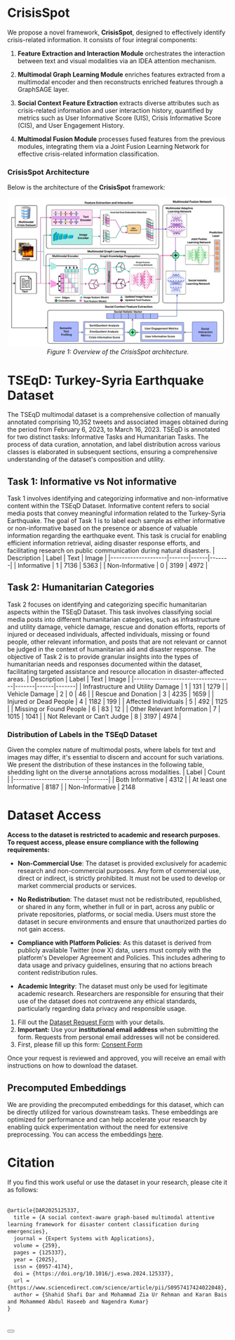 
# CrisisSpot

We propose a novel framework, **CrisisSpot**, designed to effectively identify crisis-related information. It consists of four integral components:

1. **Feature Extraction and Interaction Module** orchestrates the interaction between text and visual modalities via an IDEA attention mechanism.

2. **Multimodal Graph Learning Module** enriches features extracted from a multimodal encoder and then reconstructs enriched features through a GraphSAGE layer.

3. **Social Context Feature Extraction** extracts diverse attributes such as crisis-related information and user interaction history, quantified by metrics such as User Informative Score (UIS), Crisis Informative Score (CIS), and User Engagement History.

4. **Multimodal Fusion Module** processes fused features from the previous modules, integrating them via a Joint Fusion Learning Network for effective crisis-related information classification.

### CrisisSpot Architecture

Below is the architecture of the **CrisisSpot** framework:

<p align="center">
  <img src="https://raw.githubusercontent.com/Shahid-135/CrisisSpot/main/final_arch.png" alt="CrisisSpot Architecture"/>
  <br>
  <em>Figure 1: Overview of the CrisisSpot architecture.</em>
</p>


# TSEqD: Turkey-Syria Earthquake Dataset
The TSEqD multimodal dataset is a comprehensive collection of manually annotated comprising 10,352 tweets and associated images obtained during the period from February 6, 2023, to March 16, 2023. TSEqD is annotated for two distinct tasks: Informative Tasks and Humanitarian Tasks. The process of data curation, annotation, and label distribution across various classes is elaborated in subsequent sections, ensuring a comprehensive understanding of the dataset's composition and utility.

## Task 1: Informative vs Not informative
Task 1 involves identifying and categorizing informative and non-informative content within the TSEqD Dataset. Informative content refers to social media posts that convey meaningful information related to the Turkey-Syria Earthquake. The goal of Task 1 is to label each sample as either informative or non-informative based on the presence or absence of valuable information regarding the earthquake event. This task is crucial for enabling efficient information retrieval, aiding disaster response efforts, and facilitating research on public communication during natural disasters.
| Description        | Label | Text | Image |
|--------------------|-------|------|-------|
| Informative        | 1     | 7136 | 5363  |
| Non-Informative    | 0     | 3199 | 4972  |


## Task 2: Humanitarian Categories
Task 2 focuses on identifying and categorizing specific humanitarian aspects within the TSEqD Dataset. This task involves classifying social media posts into different humanitarian categories, such as infrastructure and utility damage, vehicle damage, rescue and donation efforts, reports of injured or deceased individuals, affected individuals, missing or found people, other relevant information, and posts that are not relevant or cannot be judged in the context of humanitarian aid and disaster response. The objective of Task 2 is to provide granular insights into the types of humanitarian needs and responses documented within the dataset, facilitating targeted assistance and resource allocation in disaster-affected areas.
| Description                       | Label | Text | Image |
|-----------------------------------|-------|------|-------|
| Infrastructure and Utility Damage | 1     | 131  | 1279  |
| Vehicle Damage                    | 2     | 0    | 46    |
| Rescue and Donation               | 3     | 4235 | 1659  |
| Injured or Dead People           | 4     | 1182 | 199   |
| Affected Individuals             | 5     | 492  | 1125  |
| Missing or Found People          | 6     | 83   | 12    |
| Other Relevant Information        | 7     | 1015 | 1041  |
| Not Relevant or Can’t Judge      | 8     | 3197 | 4974  |

### Distribution of Labels in the TSEqD Dataset
Given the complex nature of multimodal posts, where labels for text and images may differ, it's essential to discern and account for such variations. We present the distribution of these instances in the following table, shedding light on the diverse annotations across modalities.
| Label                    | Count |
|--------------------------|-------|
| Both Informative         | 4312  |
| At least one Informative | 8187  |
| Non-Informative          | 2148 

# Dataset Access
**Access to the dataset is restricted to academic and research purposes. To request access, please ensure compliance with the following requirements:**

- **Non-Commercial Use**: The dataset is provided exclusively for academic research and non-commercial purposes. Any form of commercial use, direct or indirect, is strictly prohibited. It must not be used to develop or market commercial products or services.

- **No Redistribution**: The dataset must not be redistributed, republished, or shared in any form, whether in full or in part, across any public or private repositories, platforms, or social media. Users must store the dataset in secure environments and ensure that unauthorized parties do not gain access.

- **Compliance with Platform Policies**: As this dataset is derived from publicly available Twitter (now X) data, users must comply with the platform's Developer Agreement and Policies. This includes adhering to data usage and privacy guidelines, ensuring that no actions breach content redistribution rules.

- **Academic Integrity**: The dataset must only be used for legitimate academic research. Researchers are responsible for ensuring that their use of the dataset does not contravene any ethical standards, particularly regarding data privacy and responsible usage.

1. Fill out the [Dataset Request Form]( https://docs.google.com/forms/d/e/1FAIpQLSdklbRkvXfqMp9tKQj-Ue1oFy-XKVIkv_DqARgyjwWLJxracg/viewform?embedded=true) with your details.
2. **Important:** Use your **institutional email address** when submitting the form. Requests from personal email addresses will not be considered.
3. First, please fill up this form: [Consent Form](https://docs.google.com/document/d/1xqshqL6nlss246QZSY6TE0kWtAbhRbxK/edit?usp=sharing&ouid=117095985932126675899&rtpof=true&sd=true)

Once your request is reviewed and approved, you will receive an email with instructions on how to download the dataset.

## Precomputed Embeddings

We are providing the precomputed embeddings for this dataset, which can be directly utilized for various downstream tasks. These embeddings are optimized for performance and can help accelerate your research by enabling quick experimentation without the need for extensive preprocessing. You can access the embeddings [here](https://drive.google.com/drive/folders/17gQ1_UoXwJPvdNBRhL7PGBwpRwhzGx9s?usp=sharing).


<!DOCTYPE html>
<html lang="en">
<body>
<h1>Citation</h1>
<p>If you find this work useful or use the dataset in your research, please cite it as follows:</p>
<pre>
<code id="citation">
@article{DAR2025125337,
  title = {A social context-aware graph-based multimodal attentive learning framework for disaster content classification during emergencies},
  journal = {Expert Systems with Applications},
  volume = {259},
  pages = {125337},
  year = {2025},
  issn = {0957-4174},
  doi = {https://doi.org/10.1016/j.eswa.2024.125337},
  url = {https://www.sciencedirect.com/science/article/pii/S0957417424022048},
  author = {Shahid Shafi Dar and Mohammad Zia Ur Rehman and Karan Bais and Mohammed Abdul Haseeb and Nagendra Kumar}
}
</code>
</pre>

<button onclick="copyToClipboard()"></button>
</body>
</html>
